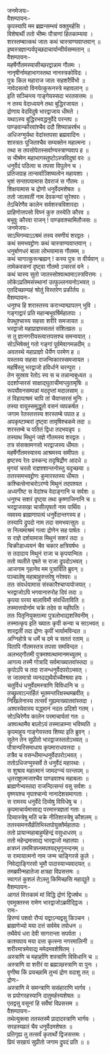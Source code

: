 जनमेजयः-  
वैशम्पायनः-  
कृपस्यापि मम ब्रह्मन्सम्भवं वक्तुमर्हसि ।  
विशेषार्थी ततो भीष्मः पौत्राणां हितकाम्यया ।  
शरस्तम्बात्कथं जातः कथं चास्त्राण्यवाप्तवान् ॥  
इष्वस्त्रज्ञान्पर्यपृच्छदाचार्यान्वीर्यसम्मतान् ॥  
वैशम्पायनः-  
महर्षेर्गौतमस्यासीच्छरद्वान्नाम गौतमः ।  
नानृषीर्नामहाभागस्तथा नानस्त्रकोविदः ।  
पुत्रः किल महाराज जातः सहशरैर्विभो ॥  
नावेदसत्वो विनयेत्कुरूनस्त्रे महावलान् ॥  
इति सञ्चिन्त्य गाङ्गेयस्सदा भरतसत्तमः ॥  
न तस्य वेदाध्ययने तथा बुद्धिरजायत ।  
द्रोणाय वेदविदुषे भारद्वाजाय धीमते ।  
यथाऽस्य बुद्धिरभवद्धनुर्वेदे परन्तप ॥  
पाण्डवान्कौरवांश्चैव ददौ शिष्यान्नरर्षभ ॥  
अधिजग्मुर्यथा वेदांस्तपसा ब्रह्मवादिनः ।  
शास्त्रतः पूजितश्चैव सम्यक्तेन महात्मना ।  
तथा स तपसोपेतस्सर्वाण्यस्त्राण्यवाप ह ॥  
स भीष्मेण महाभागस्तुष्टोऽस्त्रविदुषां वरः ॥  
धनुर्वेदं पठित्वा च तपसा विपुलेन च ।  
प्रतिजग्राह तान्सर्वाञ्शिष्यत्वेन महायशाः ।  
भृशं सन्तापयामास देवराजं स गौतमः ॥  
शिक्षयामास च द्रोणो धनुर्वेदमशेषतः ॥  
ततो जालवतीं नाम देवकन्यां सुरेश्वरः ।  
तेऽचिरेणैव कालेन सर्वशस्त्रविशारदाः ।  
प्राहिणोत्तपसो विघ्नं कुरु तस्येति कौरव ॥  
बभूवुः कौरवा राजन् ! पाण्डवाश्चामितौजसः ॥  
जनमेजयः-  
साऽभिगम्याऽऽश्रमं तस्य रमणीयं शरद्वतः ।  
कथं समभवद्द्रोणः कथं चास्त्राण्यवाप्तवान् ।  
धनुर्बाणधरं बाला लोभयामास गौतमम् ॥  
कथं चागात्कुरून्ब्रह्मन् ! कस्य पुत्रः स वीर्यवान् ॥  
तामेकवसनां दृष्ट्वा गौतमो ऽप्सरसं वने ।  
कथं चास्य सुतो जातस्सोश्वत्थामाऽस्त्रवित्तमः ।  
लोकेऽप्रतिमसंस्थानां उत्फुल्लनयनोऽभवत् ॥  
एतदिच्छाम्यहं श्रोतुं विस्तरेण प्रकीर्तय ॥  
वैशम्पायनः-  
धनुश्च हि शरास्तस्य कराभ्याम्प्रापतन् भुवि ।  
गङ्गाद्वारं प्रति महान्बभूवर्षिर्महातपाः ।  
वेपथुश्चास्य सहसा शरीरे समजायत ॥  
भरद्वाजो महाप्राज्ञस्सततं संशितव्रतः ॥  
स तु ज्ञानगरीयस्त्वात्तपसश्च समन्वयात् ।  
सोऽभिषेक्तुं गतो गङ्गां पूर्वमेवागमन्नदीम् ॥  
अवतस्थे महाप्राज्ञो धैर्येण परमेण ह ॥  
यस्तस्य सहसा राजन्विकारस्समजायत ।  
महर्षिस्तु भरद्वाजो हविर्धाने चरन्पुरा ।  
तेन सुस्राव रेतोऽ स्य स च तन्नान्वबुध्यत ॥  
ददर्शाप्सरसं साक्षाद्घुताचीमाप्लुतामृषिः ॥  
रूपयौवनसम्पन्नां मददृप्तां मदालसाम् ॥  
तं विहायाश्रमं चापि तां चैवाप्सरसं मुनिः ।  
तस्या वायुस्समुद्धूतो वसनं व्यपकर्षत ।  
जगाम रेतस्तत्तस्य शरस्तम्बे पपात ह ॥  
अपकृष्टाम्बरां दृष्ट्वा तामृषिश्चकमे तदा ॥  
शरस्तम्बे च पतितं द्विधा तदभवन्नृप ॥  
तस्याथ मिथुनं जज्ञे गौतमस्य शरद्वतः ।  
तत्र संसक्तमनसो भरद्वाजस्य धीमतः ।  
महर्षेर्गौतमस्यास्य आश्रमस्य समीपतः ॥  
हृष्टस्य रेतः प्रस्कन्द तदृषिर्द्रोण आदधे ॥  
मृगयां चरतो राज्ञश्शान्तनोस्तु यदृच्छया ॥  
ततस्समभवद्द्रोणः कुमारस्तस्य धीमतः ।  
कश्चित्सेनाचरोऽरण्ये मिथुनं तदपश्यत ।  
अध्यगीष्ट स वेदांश्च वेदाङ्गानि च सर्वशः ॥  
धनुश्च सशरं दृष्ट्वा तथा कृष्णाजिनानि च ॥  
भरद्वाजसखा चासीत्पृषतो नाम पार्थिवः ।  
व्यवस्य ब्राह्मणापत्यं धनुर्वेदान्तगस्य ह ।  
तस्यापि द्रुपदो नाम तदा समभवत्सुतः ॥  
स नित्यमाश्रमं गत्वा द्रोणेन सह पार्षतः ।  
स राज्ञे दर्शयामास मिथुनं सशरं तदा ॥  
चिक्रीडाध्ययनं चैव चकार क्षत्रियर्षभः ॥  
स तदादाय मिथुनं राजा च कृपयान्वितः ।  
ततो व्यतीते पृषते स राजा द्रुपदोऽभवत् ।  
आजगाम गृहानेव मम पुत्राविति ब्रुवन् ॥  
पञ्चालेषु महाबाहुरुत्तरेषु नरेश्वरः ॥  
ततः संवर्धयामास संस्कारैश्चाप्ययोजयत् ।  
भरद्वाजोऽपि भगवानारुरोह दिवं तदा ॥  
कृपया परया बालाविमौ संवर्धिताविति ॥  
तस्मात्तयोर्नाम चक्रे तदेव स महीपतिः ।  
ततः पितृनियुक्तात्मा पुत्रलोभाद्यशस्विनीम् ।  
तस्मात्कृप इति ख्यातः कृपी कन्या च साऽभवत् ॥  
शारद्वतीं तदा द्रोणः कृपीं भार्यामविन्दत ॥  
अग्निहोत्रे च धर्मे च दमे च सततं रताम् ॥  
पितापि गौतमस्तत्र तपसा समविन्दत ।  
अलभद्गौतमी पुत्रमश्वत्थामानमच्युतम् ॥  
आगत्य तस्मै गोत्रादि सर्वमाख्यातवांस्तदा ॥  
कृपोऽपि च तदा राजन्धनुर्वेदपरोऽभवत् ।  
स जातमात्रो व्यनदद्यथैवोच्चैश्श्रवा हयः ।  
चतुर्विधं धनुर्वेदमस्त्राणि विविधानि च ॥  
तच्छ्रुत्वाऽन्तर्हितं भूतमन्तरिक्षस्थमब्रवीत् ॥  
निखिलेनास्य तत्सर्वं गुह्यमाख्यातवांस्तदा ।  
अश्वस्येवास्य यद्ध्मानं नदतः प्रदिशो गतम् ।  
सोऽचिरेणैव कालेन परमाचार्यतां गतः ॥  
अश्वत्थामैव बालोऽयं तस्मान्नाम्ना भविष्यति ॥  
कृपमाहूय गाङ्गेयस्तव शिष्या इति ब्रुवन् ।  
सुतेन तेन सुप्रीतो भारद्वाजस्ततोऽभवत् ॥  
पौत्रान्परिसमाधाय कृपमाराधयत्तदा ॥  
तत्रैव च वसन्धीमान्धनुर्वेदपरोऽभवत् ।  
ततोऽधिजग्मुस्सर्वे ते धनुर्वेदं महारथाः ।  
स शुश्राव महात्मानं जामदग्न्यं परन्तपम् ॥  
धृतराष्ट्रात्मजाश्चैव पाण्डवाश्च महाबलाः ॥  
ब्राह्मणेभ्यस्तदा राजन्दित्सन्तं वसु सर्वशः ॥  
वृष्णयश्च नृपाश्चान्ये नानादेशसमागताः ।  
स रामस्य धनुर्वेदे दिव्येषु विविधेषु च ।  
कृपमाचार्यमासाद्य परमास्त्रज्ञतां गताः ॥  
दिव्यास्त्रेषु मतिं चक्रे नीतिशास्त्रेषु कौशलम् ॥  
ततस्समनसैर्व्रतिभिस्तपोयुक्तैर्महातपाः ।  
ततो प्रायान्महाबाहुर्महेन्द्रं वसुधाधरम् ॥  
ततो महेन्द्रमासाद्य भारद्वाजो महातपाः ।  
क्षत्रघ्नं तममित्रघ्नमपश्यद्भृगुनन्दनम् ॥  
स रामायात्मनो नाम जन्म चाङ्गिरसे कुले ।  
निवेद्याङ्गिरसो भूमौ पादास्याभ्यवादयत् ॥  
तमब्रवीन्महातेजा क्षत्रहा विप्रसत्तमः ॥  
स्वागतं कुशलं तेऽस्तु किमिच्छसि महाद्युते ॥  
वैशम्पायनः-  
आगतं वित्तकामं मां विद्धि द्रोणं द्विजर्षभ ॥  
एवमुक्तस्स रामेण भारद्वाजोऽब्रवीद्द्विजः ।  
रामः-  
हिरण्यं पशवो रौप्यं यद्वाऽन्यद्वसु किञ्चन ।  
ब्राह्मणेभ्यो मया दत्तं सर्वमेव तपोधन ॥  
तथैवेयं धरा देवी सागरान्ता सपर्वता ।  
काश्यपाय मया दत्ता कृत्स्ना नगरमालिनी ॥  
शरीरमात्रमेवाद्य ममेदमवशेषितम् ।  
अस्त्राणि च महार्हाणि शस्त्राणि विविधानि च ॥  
अस्त्राणि वा शरीरं वा ब्रह्मञ्छस्त्राणि वा पुनः ।  
वृणीष्व किं प्रयच्छामि तुभ्यं द्रोण वदाशु तत् ॥  
द्रोणः-  
अस्त्राणि मे समन्त्राणि ससंहाराणि भार्गव ।  
स प्रयोगरहस्यानि दातुमर्हस्यशेषतः ॥  
एतद्वसु वसूनां हि सर्वेषां विप्रसत्तम ॥  
वैशम्पायनः-  
तथेत्युक्त्वा ततस्तस्मै प्रादादस्त्राणि भार्गवः ।  
सरहस्यव्रतं चैव धनुर्वेदमशेषतः ॥  
प्रतिगृह्य तु तत्सर्वं कृतार्थो द्विजसत्तमः ।  
प्रियं सखायं सुप्रीतो जगाम द्रुपदं प्रति ॥ ॥  
